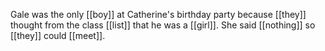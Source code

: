 Gale was the only [[boy]] at Catherine's birthday party because [[they]] thought from the class [[list]] that he was a [[girl]]. She said [[nothing]] so [[they]] could [[meet]].